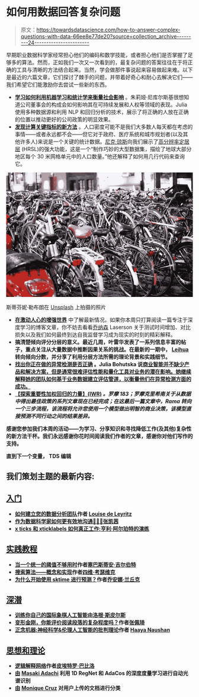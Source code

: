 # 如何用数据回答复杂问题

> 原文：<https://towardsdatascience.com/how-to-answer-complex-questions-with-data-66ee8e77de20?source=collection_archive---------24----------------------->

早期职业数据科学家经常担心他们的编码和数学技能，或者担心他们是否掌握了足够多的算法。然而，正如我们一次又一次看到的，最复杂问题的答案往往在于将正确的工具与清晰的方法结合起来。当然，学会做那件事说起来容易做起来难。以下是最近的六篇文章，它们探讨了棘手的问题，并带着好奇心和耐心去解决它们——我们希望它们能激励你去尝试一些新的东西。

*   [**学习如何利用机器学习和统计学来衡量社会影响**](/how-company-directors-affect-corporate-sustainability-9e8b457a2878) 。朱莉娅·尼库尔斯基很想知道公司董事会的构成会如何影响其在可持续发展和人权等领域的表现。Julia 使用多种数据源和利用 NLP 和回归分析的技术，展示了将正确的人放在正确的位置以推动更好的公司政策的明显效果。
*   [**发现计算关键指标的新方法**](/on-the-grid-estimating-population-density-for-anywhere-on-earth-a33008d723f8) 。人口密度可能不是我们大多数人每天都在考虑的事情——或者永远都不会——但它对于政府、医疗系统和城市规划者(以及其他许多人)来说是一个关键的统计数据。[尼克·琼斯](https://medium.com/u/cf16a373d729?source=post_page-----66ee8e77de20--------------------------------)向我们展示了[高分辨率定居层](https://research.fb.com/downloads/high-resolution-settlement-layer-hrsl/) (HRSL)的强大功能，这是一个“制作巧妙的大型数据集，描绘了地球大部分地区每个 30 米网格单元中的人口数量。”他还解释了如何用几行代码来查询它。

![](img/7aac87bc9c4a1dded5c285cdf93f489a.png)

斯蒂芬妮·勒布朗在 [Unsplash](https://unsplash.com?utm_source=medium&utm_medium=referral) 上拍摄的照片

*   [**在激动人心的增强世界**](/the-augmentation-engineers-1ac2a676710a) 中了解最新情况。如果你本周只打算阅读一篇专注于深度学习的博客文章，你不妨去看看[乔纳森](https://medium.com/u/56d1c8006910?source=post_page-----66ee8e77de20--------------------------------) Laserson 关于测试时间增加、对比损失以及我们如何最终到达自我监督学习成为现实的时刻的精彩解释。
*   </propensity-score-stratification-in-observational-data-a-tutorial-ef21321eb586>**搞清楚倾向评分分层的意义。最近几周，叶雷华发表了一系列信息丰富的帖子，重点关注从大量数据中推断因果关系的挑战。在最新的一期中， [Leihua](https://medium.com/u/4e1d06dd743?source=post_page-----66ee8e77de20--------------------------------) 转向倾向分数，并分享了利用分层方法所需的理论背景和实践细节。**
*   **[**找出你正在做的异常检测是否正确**](/anomaly-detection-how-to-tell-good-performance-from-bad-b57116d71a10) 。Julia Bohutska 说[商业智能并不缺少产品和解决方案，但是通常很难评估性能和量化工具对业务的潜在影响。她继续解释她的团队如何基于业务数据建立评估管道，以衡量他们在异常检测方面的成功。](https://medium.com/u/4a4f56777eb7?source=post_page-----66ee8e77de20--------------------------------)**
*   **[**【探索重要性加权回归的力量】(IWR)**](/from-prediction-to-action-how-to-learn-optimal-policies-from-data-4-4-14c63cc0c938) *。罗摩 183；罗摩克里希南关于从数据中得出最佳政策的系列文章现在已经完成；在这最后一篇文章中，Rama 转向一个三步流程，该流程将允许您使用一个模型做出明智的商业决策，该模型直接预测不同行动之间的结果差异。***

**感谢您参加我们本周的活动——为学习、分享知识和寻找降低工作(及其他)复杂性的新方法干杯。我们永远感谢你花时间阅读我们作者的文章，感谢你对他们写作的支持。**

**直到下一个变量，
TDS 编辑**

## **我们策划主题的最新内容:**

## **[入门](https://towardsdatascience.com/tagged/getting-started)**

*   **[如何建立您的数据分析团队](/how-to-build-your-data-analytics-team-1276d6729ac4)作者 [Louise de Leyritz](https://medium.com/u/a926de8a6b3f?source=post_page-----66ee8e77de20--------------------------------)**
*   **[作为数据科学家如何更有效地沟通](/how-to-communicate-more-effectively-as-a-data-scientist-de7dfc361b4f)[👩🏻‍💻张凯茜](https://medium.com/u/f35475bbeffb?source=post_page-----66ee8e77de20--------------------------------)**
*   **[x ticks 和 xticklabels 如何真正工作:亨利·阿尔珀特](/how-xticks-and-xticklabels-really-work-a-walkthrough-aff80755838?source=collection_tagged---------2----------------------------)[的演练](https://medium.com/u/8a901b343a4a?source=post_page-----66ee8e77de20--------------------------------)**

## **[实践教程](https://towardsdatascience.com/tagged/hands-on-tutorials)**

*   **[当一个统一的阈值不够用时](/when-a-uniform-threshold-is-not-enough-b16da0fbb4e1)作者[塞巴斯蒂安·吉尔伯特](https://medium.com/u/975aef8c496a?source=post_page-----66ee8e77de20--------------------------------)**
*   **[搜索算法——概念和实现](/search-algorithms-concepts-and-implementation-1073594aeda6)作者[四维·考瑟维克](https://medium.com/u/301dc9114da0?source=post_page-----66ee8e77de20--------------------------------)**
*   **[为什么开始使用 sktime 进行预测？](/why-start-using-sktime-for-forecasting-8d6881c0a518)作者[乔安娜·兰丘克](https://medium.com/u/a1797fa50e3a?source=post_page-----66ee8e77de20--------------------------------)**

## **[深潜](https://towardsdatascience.com/tagged/deep-dives)**

*   **[训练你自己的国际象棋人工智能](/train-your-own-chess-ai-66b9ca8d71e4)由[洛根·斯皮尔斯](https://medium.com/u/8af3df1cb3a8?source=post_page-----66ee8e77de20--------------------------------)**
*   **[变形金刚，你能评价阅读段落的复杂程度吗？](/transformers-can-you-rate-the-complexity-of-reading-passages-17c76da3403)作者[张佩琦](https://medium.com/u/b08bdbf6e014?source=post_page-----66ee8e77de20--------------------------------)**
*   **[正念机器:神经科学&伦理人工智能的批判理论](/mindful-machines-neuroscience-critical-theory-for-ethical-ai-4162ebdcc334)作者 [Haaya Naushan](https://medium.com/u/68f801f1b50b?source=post_page-----66ee8e77de20--------------------------------)**

## **[思想和理论](https://towardsdatascience.com/tagged/thoughts-and-theory)**

*   **[逻辑解释网络](/logic-explained-networks-d81c8d119bde)作者[皮埃特罗·巴比洛](https://medium.com/u/c3b867b869ca?source=post_page-----66ee8e77de20--------------------------------)**
*   **[由](/automatic-spectral-identification-using-deep-metric-learning-with-1d-regnet-and-adacos-8b7fb36f2d5f) [Masaki Adachi](https://medium.com/u/bc73969705af?source=post_page-----66ee8e77de20--------------------------------) 利用 1D RegNet 和 AdaCos 的深度度量学习进行自动光谱识别**
*   **[由](/categorizing-user-uploaded-documents-2d3159fb1104) [Monique Cruz](https://medium.com/u/e4d6a8fbf5e7?source=post_page-----66ee8e77de20--------------------------------) 对用户上传的文档进行分类**